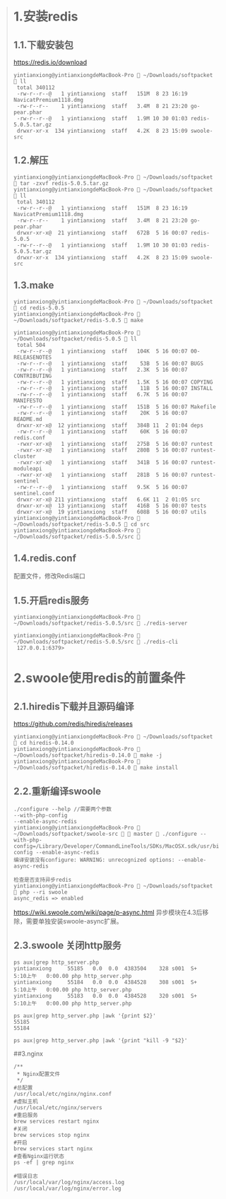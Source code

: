 > # 1.安装redis
> ## 1.1.下载安装包
> https://redis.io/download
> ```
> yintianxiong@yintianxiongdeMacBook-Pro  ~/Downloads/softpacket  ll
>  total 340112
>  -rw-r--r--@   1 yintianxiong  staff   151M  8 23 16:19 NavicatPremium1118.dmg
>  -rw-r--r--    1 yintianxiong  staff   3.4M  8 21 23:20 go-pear.phar
>  -rw-r--r--@   1 yintianxiong  staff   1.9M 10 30 01:03 redis-5.0.5.tar.gz
>  drwxr-xr-x  134 yintianxiong  staff   4.2K  8 23 15:09 swoole-src
> ```
> ## 1.2.解压
> ```
> yintianxiong@yintianxiongdeMacBook-Pro  ~/Downloads/softpacket  tar -zxvf redis-5.0.5.tar.gz
> yintianxiong@yintianxiongdeMacBook-Pro  ~/Downloads/softpacket  ll
>  total 340112
>  -rw-r--r--@   1 yintianxiong  staff   151M  8 23 16:19 NavicatPremium1118.dmg
>  -rw-r--r--    1 yintianxiong  staff   3.4M  8 21 23:20 go-pear.phar
>  drwxr-xr-x@  21 yintianxiong  staff   672B  5 16 00:07 redis-5.0.5
>  -rw-r--r--@   1 yintianxiong  staff   1.9M 10 30 01:03 redis-5.0.5.tar.gz
>  drwxr-xr-x  134 yintianxiong  staff   4.2K  8 23 15:09 swoole-src
> ```
> 
> ## 1.3.make
> ```
> yintianxiong@yintianxiongdeMacBook-Pro  ~/Downloads/softpacket  cd redis-5.0.5
> yintianxiong@yintianxiongdeMacBook-Pro  ~/Downloads/softpacket/redis-5.0.5  make
> 
> yintianxiong@yintianxiongdeMacBook-Pro  ~/Downloads/softpacket/redis-5.0.5  ll
>  total 504
>  -rw-r--r--@   1 yintianxiong  staff   104K  5 16 00:07 00-RELEASENOTES
>  -rw-r--r--@   1 yintianxiong  staff    53B  5 16 00:07 BUGS
>  -rw-r--r--@   1 yintianxiong  staff   2.3K  5 16 00:07 CONTRIBUTING
>  -rw-r--r--@   1 yintianxiong  staff   1.5K  5 16 00:07 COPYING
>  -rw-r--r--@   1 yintianxiong  staff    11B  5 16 00:07 INSTALL
>  -rw-r--r--@   1 yintianxiong  staff   6.7K  5 16 00:07 MANIFESTO
>  -rw-r--r--@   1 yintianxiong  staff   151B  5 16 00:07 Makefile
>  -rw-r--r--@   1 yintianxiong  staff    20K  5 16 00:07 README.md
>  drwxr-xr-x@  12 yintianxiong  staff   384B 11  2 01:04 deps
>  -rw-r--r--@   1 yintianxiong  staff    60K  5 16 00:07 redis.conf
>  -rwxr-xr-x@   1 yintianxiong  staff   275B  5 16 00:07 runtest
>  -rwxr-xr-x@   1 yintianxiong  staff   280B  5 16 00:07 runtest-cluster
>  -rwxr-xr-x@   1 yintianxiong  staff   341B  5 16 00:07 runtest-moduleapi
>  -rwxr-xr-x@   1 yintianxiong  staff   281B  5 16 00:07 runtest-sentinel
>  -rw-r--r--@   1 yintianxiong  staff   9.5K  5 16 00:07 sentinel.conf
>  drwxr-xr-x@ 211 yintianxiong  staff   6.6K 11  2 01:05 src
>  drwxr-xr-x@  13 yintianxiong  staff   416B  5 16 00:07 tests
>  drwxr-xr-x@  19 yintianxiong  staff   608B  5 16 00:07 utils
> yintianxiong@yintianxiongdeMacBook-Pro  ~/Downloads/softpacket/redis-5.0.5  cd src
> yintianxiong@yintianxiongdeMacBook-Pro  ~/Downloads/softpacket/redis-5.0.5/src 
> ```
> 
> ## 1.4.redis.conf
> 配置文件，修改Redis端口
> 
> ## 1.5.开启redis服务
> ```
> yintianxiong@yintianxiongdeMacBook-Pro  ~/Downloads/softpacket/redis-5.0.5/src  ./redis-server
> 
> yintianxiong@yintianxiongdeMacBook-Pro  ~/Downloads/softpacket/redis-5.0.5/src  ./redis-cli
>  127.0.0.1:6379>
> ```
> # 2.swoole使用redis的前置条件
> ## 2.1.hiredis下载并且源码编译
> https://github.com/redis/hiredis/releases
> ```
> yintianxiong@yintianxiongdeMacBook-Pro  ~/Downloads/softpacket  cd hiredis-0.14.0
> yintianxiong@yintianxiongdeMacBook-Pro  ~/Downloads/softpacket/hiredis-0.14.0  make -j
> yintianxiong@yintianxiongdeMacBook-Pro  ~/Downloads/softpacket/hiredis-0.14.0  make install
> ```
> ## 2.2.重新编译swoole
> ```
> ./configure --help //需要两个参数
> --with-php-config
> --enable-async-redis
> yintianxiong@yintianxiongdeMacBook-Pro  ~/Downloads/softpacket/swoole-src   master  ./configure --with-php-config=/Library/Developer/CommandLineTools/SDKs/MacOSX.sdk/usr/bin/php-config --enable-async-redis
> 编译安装没有configure: WARNING: unrecognized options: --enable-async-redis
> 
> 检查是否支持异步redis
> yintianxiong@yintianxiongdeMacBook-Pro  ~/Downloads/softpacket  php --ri swoole
> async_redis => enabled
> ```
> 
> https://wiki.swoole.com/wiki/page/p-async.html
> 异步模块在4.3后移除，需要单独安装swoole-async扩展。
> ## 2.3.swoole 关闭http服务
> ```
> ps aux|grep http_server.php
> yintianxiong     55185   0.0  0.0  4383504    328 s001  S+    5:10上午   0:00.00 php http_server.php
> yintianxiong     55184   0.0  0.0  4384528    308 s001  S+    5:10上午   0:00.00 php http_server.php
> yintianxiong     55183   0.0  0.0  4384528    320 s001  S+    5:10上午   0:00.00 php http_server.php
>  
> ps aux|grep http_server.php |awk '{print $2}'
> 55185
> 55184
> 
> ps aux|grep http_server.php |awk '{print "kill -9 "$2}'
> 
> ```
> ##3.nginx
> ```
> /**
>  * Nginx配置文件
>  */
> #总配置
> /usr/local/etc/nginx/nginx.conf
> #虚拟主机
> /usr/local/etc/nginx/servers
> #重启服务
> brew services restart nginx
> #关闭
> brew services stop nginx
> #开启
> brew services start nginx
> #查看Nginx运行状态
> ps -ef | grep nginx
> 
> #错误日志
> /usr/local/var/log/nginx/access.log
> /usr/local/var/log/nginx/error.log
>  ```
>
